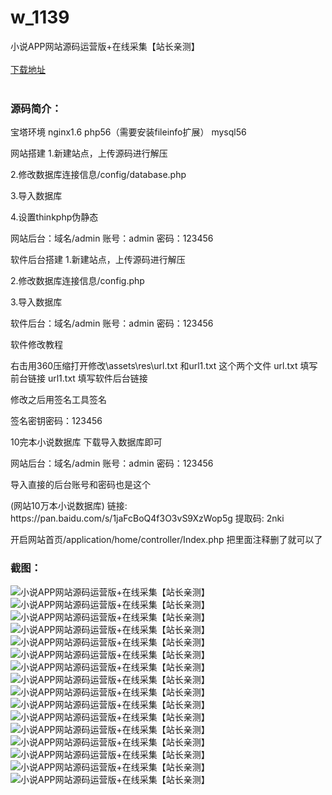 # w_1139
小说APP网站源码运营版+在线采集【站长亲测】
<br/></br>
[下载地址](https://www.uuid2.com/1139.html "下载地址")
<br/></br>
<h3>源码简介：</h3>
<p>宝塔环境 nginx1.6 php56（需要安装fileinfo扩展） mysql56<p>
<p>网站搭建
1.新建站点，上传源码进行解压<p>
<p>2.修改数据库连接信息/config/database.php<p>
<p>3.导入数据库<p>
<p>4.设置thinkphp伪静态<p>
<p>网站后台：域名/admin
账号：admin
密码：123456<p>
<p>软件后台搭建
1.新建站点，上传源码进行解压<p>
<p>2.修改数据库连接信息/config.php<p>
<p>3.导入数据库<p>
<p>软件后台：域名/admin
账号：admin
密码：123456<p>
<p>软件修改教程<p>
<p>右击用360压缩打开修改\assets\res\url.txt 和url1.txt 这个两个文件
url.txt 填写前台链接
url1.txt 填写软件后台链接<p>
<p>修改之后用签名工具签名<p>
<p>签名密钥密码：123456<p>
<p>10完本小说数据库 下载导入数据库即可<p>
<p>网站后台：域名/admin
账号：admin
密码：123456<p>
<p>导入直接的后台账号和密码也是这个<p>
<p>(网站10万本小说数据库)  链接: https://pan.baidu.com/s/1jaFcBoQ4f3O3vS9XzWop5g 提取码: 2nki<p>
<p>开启网站首页/application/home/controller/Index.php 把里面注释删了就可以了<p>
<h3>截图：</h3>
<img src="https://www.uuid2.com/wp-content/uploads/img/202106/9eb8ad6491.jpg" alt="小说APP网站源码运营版+在线采集【站长亲测】"><img src="https://www.uuid2.com/wp-content/uploads/img/202106/6df1316556.jpg" alt="小说APP网站源码运营版+在线采集【站长亲测】"><img src="https://www.uuid2.com/wp-content/uploads/img/202106/ffa8df7165.jpg" alt="小说APP网站源码运营版+在线采集【站长亲测】"><img src="https://www.uuid2.com/wp-content/uploads/img/202106/d67be48164.jpg" alt="小说APP网站源码运营版+在线采集【站长亲测】"><img src="https://www.uuid2.com/wp-content/uploads/img/202106/d67be48860.jpg" alt="小说APP网站源码运营版+在线采集【站长亲测】"><img src="https://www.uuid2.com/wp-content/uploads/img/202106/d46a373233.jpg" alt="小说APP网站源码运营版+在线采集【站长亲测】"><img src="https://www.uuid2.com/wp-content/uploads/img/202106/0cb69ea401.jpg" alt="小说APP网站源码运营版+在线采集【站长亲测】"><img src="https://www.uuid2.com/wp-content/uploads/img/202106/0cb69ea963.jpg" alt="小说APP网站源码运营版+在线采集【站长亲测】"><img src="https://www.uuid2.com/wp-content/uploads/img/202106/edc5f61485.jpg" alt="小说APP网站源码运营版+在线采集【站长亲测】"><img src="https://www.uuid2.com/wp-content/uploads/img/202106/54f5455307.jpg" alt="小说APP网站源码运营版+在线采集【站长亲测】"><img src="https://www.uuid2.com/wp-content/uploads/img/202106/54f5455682.jpg" alt="小说APP网站源码运营版+在线采集【站长亲测】"><img src="https://www.uuid2.com/wp-content/uploads/img/202106/4b549e4897.jpg" alt="小说APP网站源码运营版+在线采集【站长亲测】"><img src="https://www.uuid2.com/wp-content/uploads/img/202106/3791f50889.jpg" alt="小说APP网站源码运营版+在线采集【站长亲测】"><img src="https://www.uuid2.com/wp-content/uploads/img/202106/3791f50492.jpg" alt="小说APP网站源码运营版+在线采集【站长亲测】"><img src="https://www.uuid2.com/wp-content/uploads/img/202106/943ef26550.jpg" alt="小说APP网站源码运营版+在线采集【站长亲测】"><img src="https://www.uuid2.com/wp-content/uploads/img/202106/63903d7798.jpg" alt="小说APP网站源码运营版+在线采集【站长亲测】">

